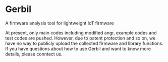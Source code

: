 # Gerbil
A firmware analysis tool for lightweight IoT firmware

At present, only main codes including modified angr, example codes and test codes are pushed.
However, due to patent protection and so on, we have no way to publicly upload the collected firmware and library functions.
If you have questions about how to use Gerbil and want to know more details, please conntect us.
